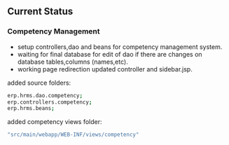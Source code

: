 ## Current Status
### Competency Management
 * setup controllers,dao and beans for competency management system.
 * waiting for final database for edit of dao if there are changes on database tables,columns (names,etc).
 * working page redirection updated controller and sidebar.jsp.

added source folders:
```sh 
erp.hrms.dao.competency;
erp.controllers.competency;
erp.hrms.beans;
```

added competency views folder:
```sh 
"src/main/webapp/WEB-INF/views/competency"
```
